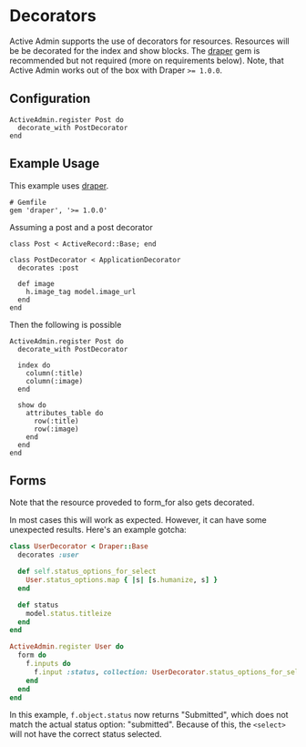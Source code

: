 # Decorators

Active Admin supports the use of decorators for resources. Resources will be
be decorated for the index and show blocks. The
[draper](https://github.com/drapergem/draper) gem is recommended but not required
(more on requirements below). Note, that Active Admin works out of the box with
Draper `>= 1.0.0`.

## Configuration

    ActiveAdmin.register Post do
      decorate_with PostDecorator
    end

## Example Usage

This example uses [draper](https://github.com/drapergem/draper).

    # Gemfile
    gem 'draper', '>= 1.0.0'

Assuming a post and a post decorator

    class Post < ActiveRecord::Base; end

    class PostDecorator < ApplicationDecorator
      decorates :post

      def image
        h.image_tag model.image_url
      end
    end

Then the following is possible

    ActiveAdmin.register Post do
      decorate_with PostDecorator

      index do
        column(:title)
        column(:image)
      end

      show do
        attributes_table do
          row(:title)
          row(:image)
        end
      end
    end

## Forms

Note that the resource proveded to form_for also gets decorated.

In most cases this will work as expected. However, it can have some unexpected
results. Here's an example gotcha:

```ruby
class UserDecorator < Draper::Base
  decorates :user

  def self.status_options_for_select
    User.status_options.map { |s| [s.humanize, s] }
  end

  def status
    model.status.titleize
  end
end

ActiveAdmin.register User do
  form do
    f.inputs do
      f.input :status, collection: UserDecorator.status_options_for_select
    end
  end
end
```

In this example, `f.object.status` now returns "Submitted", which does not match
the actual status option: "submitted". Because of this, the `<select>` will not
have the correct status selected.

